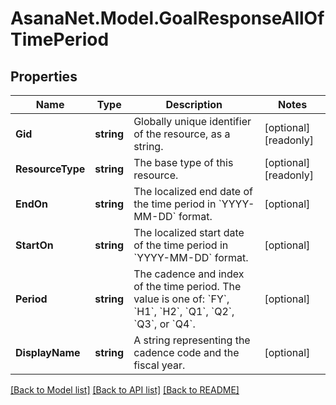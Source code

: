 # AsanaNet.Model.GoalResponseAllOfTimePeriod

## Properties

Name | Type | Description | Notes
------------ | ------------- | ------------- | -------------
**Gid** | **string** | Globally unique identifier of the resource, as a string. | [optional] [readonly] 
**ResourceType** | **string** | The base type of this resource. | [optional] [readonly] 
**EndOn** | **string** | The localized end date of the time period in &#x60;YYYY-MM-DD&#x60; format. | [optional] 
**StartOn** | **string** | The localized start date of the time period in &#x60;YYYY-MM-DD&#x60; format. | [optional] 
**Period** | **string** | The cadence and index of the time period. The value is one of: &#x60;FY&#x60;, &#x60;H1&#x60;, &#x60;H2&#x60;, &#x60;Q1&#x60;, &#x60;Q2&#x60;, &#x60;Q3&#x60;, or &#x60;Q4&#x60;. | [optional] 
**DisplayName** | **string** | A string representing the cadence code and the fiscal year. | [optional] 

[[Back to Model list]](../README.md#documentation-for-models) [[Back to API list]](../README.md#documentation-for-api-endpoints) [[Back to README]](../README.md)

